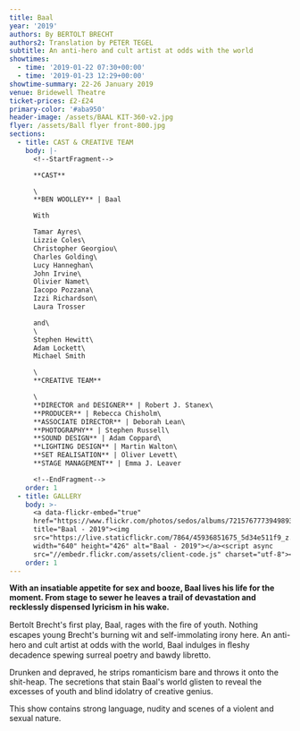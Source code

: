 ```yaml
---
title: Baal
year: '2019'
authors: By BERTOLT BRECHT
authors2: Translation by PETER TEGEL
subtitle: An anti-hero and cult artist at odds with the world
showtimes:
  - time: '2019-01-22 07:30+00:00'
  - time: '2019-01-23 12:29+00:00'
showtime-summary: 22-26 January 2019
venue: Bridewell Theatre
ticket-prices: £2-£24
primary-color: '#aba950'
header-image: /assets/BAAL KIT-360-v2.jpg
flyer: /assets/Ball flyer front-800.jpg
sections:
  - title: CAST & CREATIVE TEAM
    body: |-
      <!--StartFragment-->

      **CAST**

      \
      **BEN WOOLLEY** | Baal

      With

      Tamar Ayres\
      Lizzie Coles\
      Christopher Georgiou\
      Charles Golding\
      Lucy Hanneghan\
      John Irvine\
      Olivier Namet\
      Iacopo Pozzana\
      Izzi Richardson\
      Laura Trosser

      and\
      \
      Stephen Hewitt\
      Adam Lockett\
      Michael Smith

      \
      **CREATIVE TEAM**

      \
      **DIRECTOR and DESIGNER** | Robert J. Stanex\
      **PRODUCER** | Rebecca Chisholm\
      **ASSOCIATE DIRECTOR** | Deborah Lean\
      **PHOTOGRAPHY** | Stephen Russell\
      **SOUND DESIGN** | Adam Coppard\
      **LIGHTING DESIGN** | Martin Walton\
      **SET REALISATION** | Oliver Levett\
      **STAGE MANAGEMENT** | Emma J. Leaver

      <!--EndFragment-->
    order: 1
  - title: GALLERY
    body: >-
      <a data-flickr-embed="true"
      href="https://www.flickr.com/photos/sedos/albums/72157677739498938"
      title="Baal - 2019"><img
      src="https://live.staticflickr.com/7864/45936851675_5d34e511f9_z.jpg"
      width="640" height="426" alt="Baal - 2019"></a><script async
      src="//embedr.flickr.com/assets/client-code.js" charset="utf-8"></script>
    order: 1
---
```

<!--StartFragment-->

**With an insatiable appetite for sex and booze, Baal lives his life for the moment. From stage to sewer he leaves a trail of devastation and recklessly dispensed lyricism in his wake.**

Bertolt Brecht's ﬁrst play, Baal, rages with the ﬁre of youth. Nothing escapes young Brecht's burning wit and self-immolating irony here. An anti-hero and cult artist at odds with the world, Baal indulges in ﬂeshy decadence spewing surreal poetry and bawdy libretto.

Drunken and depraved, he strips romanticism bare and throws it onto the shit-heap. The secretions that stain Baal's world glisten to reveal the excesses of youth and blind idolatry of creative genius.

This show contains strong language, nudity and scenes of a violent and sexual nature.

<!--EndFragment-->
